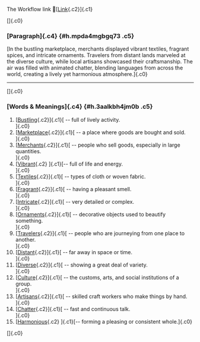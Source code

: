 The Workflow link
👏[[Link](https://www.google.com/url?q=http://www.google.com&sa=D&source=editors&ust=1759681064334407&usg=AOvVaw1s9ioMH1xjItajIakvz5DN){.c2}]{.c1}

[]{.c0}

### [Paragraph]{.c4} {#h.mpda4mgbgq73 .c5}

[In the bustling marketplace, merchants displayed vibrant textiles,
fragrant spices, and intricate ornaments. Travelers from distant lands
marveled at the diverse culture, while local artisans showcased their
craftsmanship. The air was filled with animated chatter, blending
languages from across the world, creating a lively yet harmonious
atmosphere.]{.c0}

------------------------------------------------------------------------

[]{.c0}

### [Words & Meanings]{.c4} {#h.3aalkbh4jm0b .c5}

1.  [[Bustling](https://www.google.com/url?q=http://www.google.com&sa=D&source=editors&ust=1759681064335088&usg=AOvVaw2Dx8O0qefTAIQDXpzD_tnU){.c2}]{.c1}[ --
    full of lively activity.\
    ]{.c0}
2.  [[Marketplace](https://www.google.com/url?q=http://www.google.com&sa=D&source=editors&ust=1759681064335226&usg=AOvVaw0uAMADdQQ7OHvEDNiO6LMc){.c2}]{.c1}[ --
    a place where goods are bought and sold.\
    ]{.c0}
3.  [[Merchants](https://www.google.com/url?q=http://www.google.com&sa=D&source=editors&ust=1759681064335369&usg=AOvVaw3gm-ub3w5MXkwmv5eARUkk){.c2}]{.c1}[ --
    people who sell goods, especially in large quantities.\
    ]{.c0}
4.  [[Vibrant](https://www.google.com/url?q=http://www.google.com&sa=D&source=editors&ust=1759681064335512&usg=AOvVaw0RQRvg4gHTulYcGbUkasRX){.c2}
    ]{.c1}[-- full of life and energy.\
    ]{.c0}
5.  [[Textiles](https://www.google.com/url?q=http://www.google.com&sa=D&source=editors&ust=1759681064335614&usg=AOvVaw3thSvo7-CxjMtust25CGdn){.c2}]{.c1}[ --
    types of cloth or woven fabric.\
    ]{.c0}
6.  [[Fragrant](https://www.google.com/url?q=http://www.google.com&sa=D&source=editors&ust=1759681064335718&usg=AOvVaw3QN8euWggAg4wb_qdf0v1f){.c2}]{.c1}[ --
    having a pleasant smell.\
    ]{.c0}
7.  [[Intricate](https://www.google.com/url?q=http://www.google.com&sa=D&source=editors&ust=1759681064335825&usg=AOvVaw199fu36zHmIUwL4LHRdbYq){.c2}]{.c1}[ --
    very detailed or complex.\
    ]{.c0}
8.  [[Ornaments](https://www.google.com/url?q=http://www.google.com&sa=D&source=editors&ust=1759681064335977&usg=AOvVaw1u2igPMhopwUf0gaKItQtw){.c2}]{.c1}[ --
    decorative objects used to beautify something.\
    ]{.c0}
9.  [[Travelers](https://www.google.com/url?q=http://www.google.com&sa=D&source=editors&ust=1759681064336136&usg=AOvVaw3axQS6c4jvPPoRDkpf7b9D){.c2}]{.c1}[ --
    people who are journeying from one place to another.\
    ]{.c0}
10. [[Distant](https://www.google.com/url?q=http://www.google.com&sa=D&source=editors&ust=1759681064336277&usg=AOvVaw0qGzrh95bHctAWddAu9a5E){.c2}]{.c1}[ --
    far away in space or time.\
    ]{.c0}
11. [[Diverse](https://www.google.com/url?q=http://www.google.com&sa=D&source=editors&ust=1759681064336387&usg=AOvVaw1z62SVXtK7GopmtITGyocJ){.c2}]{.c1}[ --
    showing a great deal of variety.\
    ]{.c0}
12. [[Culture](https://www.google.com/url?q=http://www.google.com&sa=D&source=editors&ust=1759681064336500&usg=AOvVaw3Wn80kemBo5I4-c85J4nNH){.c2}]{.c1}[ --
    the customs, arts, and social institutions of a group.\
    ]{.c0}
13. [[Artisans](https://www.google.com/url?q=http://www.google.com&sa=D&source=editors&ust=1759681064336623&usg=AOvVaw2guPFlfvZytLh_7WiYl-jH){.c2}]{.c1}[ --
    skilled craft workers who make things by hand.\
    ]{.c0}
14. [[Chatter](https://www.google.com/url?q=http://www.google.com&sa=D&source=editors&ust=1759681064336736&usg=AOvVaw2RqNmO8dutXdtOw0OcW0pe){.c2}]{.c1}[ --
    fast and continuous talk.\
    ]{.c0}
15. [[Harmonious](https://www.google.com/url?q=http://www.google.com&sa=D&source=editors&ust=1759681064336873&usg=AOvVaw3UYvwryBDoco-fzLcVprC8){.c2}
    ]{.c1}[-- forming a pleasing or consistent whole.]{.c0}

[]{.c0}
